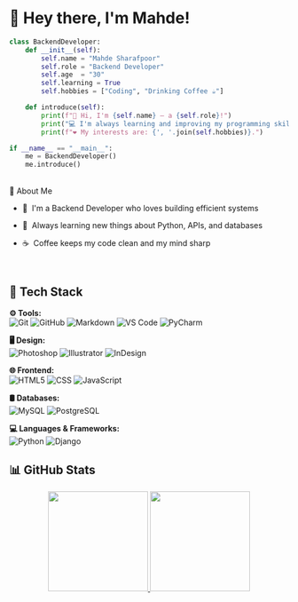 # 👋 Hey there, I'm Mahde!

```python
class BackendDeveloper:
    def __init__(self):
        self.name = "Mahde Sharafpoor"
        self.role = "Backend Developer"
        self.age  = "30"
        self.learning = True
        self.hobbies = ["Coding", "Drinking Coffee ☕"]

    def introduce(self):
        print(f"👋 Hi, I'm {self.name} — a {self.role}!")
        print("💻 I'm always learning and improving my programming skills.")
        print(f"❤️ My interests are: {', '.join(self.hobbies)}.")

if __name__ == "__main__":
    me = BackendDeveloper()
    me.introduce()
```
<br>
🧠 About Me

- 💼&nbsp; I'm a Backend Developer who loves building efficient systems

- 🚀&nbsp; Always learning new things about Python, APIs, and databases

- ☕&nbsp;  Coffee keeps my code clean and my mind sharp

<br>

## 🔧 Tech Stack  

**⚙️ Tools:**  
![Git](https://img.shields.io/badge/-Git-333333?style=flat&logo=git)
![GitHub](https://img.shields.io/badge/-GitHub-333333?style=flat&logo=github)
![Markdown](https://img.shields.io/badge/-Markdown-333333?style=flat&logo=markdown)
![VS Code](https://img.shields.io/badge/-VS%20Code-333333?style=flat&logo=visual-studio-code&logoColor=007ACC)
![PyCharm](https://img.shields.io/badge/-PyCharm-333333?style=flat&logo=pycharm&logoColor=21D789)

**🖥 Design:**  
![Photoshop](https://img.shields.io/badge/-Photoshop-333333?style=flat&logo=adobe-photoshop)
![Illustrator](https://img.shields.io/badge/-Illustrator-333333?style=flat&logo=adobe-illustrator)
![InDesign](https://img.shields.io/badge/-InDesign-333333?style=flat&logo=adobe-indesign)

**🌐 Frontend:**  
![HTML5](https://img.shields.io/badge/-HTML5-333333?style=flat&logo=HTML5)
![CSS](https://img.shields.io/badge/-CSS-333333?style=flat&logo=CSS3&logoColor=1572B6)
![JavaScript](https://img.shields.io/badge/-JavaScript-333333?style=flat&logo=javascript)

**🛢 Databases:**  
![MySQL](https://img.shields.io/badge/-MySQL-333333?style=flat&logo=mysql)
![PostgreSQL](https://img.shields.io/badge/-PostgreSQL-333333?style=flat&logo=postgresql&logoColor=336791)

**💻 Languages & Frameworks:**  
![Python](https://img.shields.io/badge/-Python-333333?style=flat&logo=python)
![Django](https://img.shields.io/badge/-Django-333333?style=flat&logo=django&logoColor=092E20)

## 📊 GitHub Stats  

<p align="center">
  <a href="https://github.com/mahde-sharafpoor">
    <img height="180em" src="https://github-readme-stats.vercel.app/api?username=mahde-sharafpoor&show_icons=true&theme=radical" />
    <img height="180em" src="https://github-readme-stats.vercel.app/api/top-langs/?username=mahde-sharafpoor&layout=compact&theme=radical" />
  </a>
</p>

